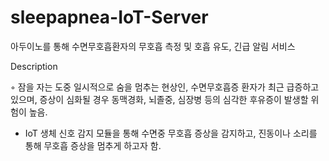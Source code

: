 # sleepapnea-IoT-Server

아두이노를 통해 수면무호흡환자의 무호흡 측정 및 호흡 유도, 긴급 알림 서비스


Description

◦ 잠을 자는 도중 일시적으로 숨을 멈추는 현상인, 수면무호흡증 환자가 최근 급증하고 있으며, 증상이 심화될 경우 동맥경화, 뇌졸중, 심장병 등의 심각한 후유증이 발생할 위험이 높음. 
  - IoT 생체 신호 감지 모듈을 통해 수면중 무호흡 증상을 감지하고, 진동이나 소리를 통해 무호흡 증상을 멈추게 하고자 함.
